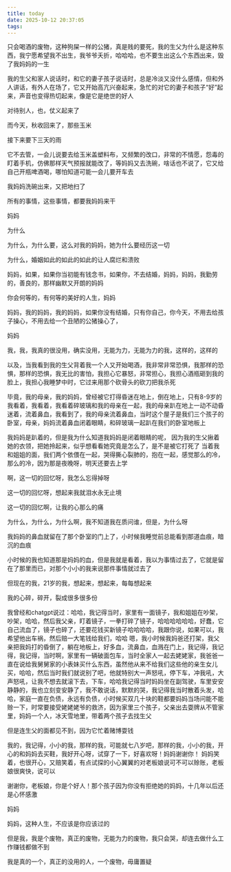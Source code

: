 ```yaml
---
title: today
date: 2025-10-12 20:37:05
tags:
---
```

只会喝酒的废物，这种狗屎一样的公猪，真是贱的要死，我的生父为什么是这种东西，我宁愿希望我不出生，我爷爷夭折，哈哈哈，也不要生出这么个东西出来，毁了我妈妈的一生

我的生父和家人说话时，和它的妻子孩子说话时，总是冷淡又没什么感情，但和外人讲话，有外人在场了，它又开始高亢兴奋起来，急忙的对它的妻子和孩子“好”起来，声音也变得热切起来，像是它是绝世的好人

对待别人，也，仗义起来了

而今天，秋收回来了，那些玉米

接下来要下三天的雨

它不去管，一会儿说要去给玉米盖塑料布，又频繁的改口，非常的不情愿，怨毒的盯着手机，仿佛那样天气预报就能改了，等妈妈又去洗碗，啥话也不说了，它又给自己开瓶啤酒喝，哪怕知道可能一会儿要开车去

我妈妈洗碗出来，又把地扫了

所有的事情，这些事情，都要我妈妈来干

妈妈

为什么

为什么，为什么要，这么对我的妈妈，她为什么要经历这一切

为什么，婚姻如此的如此的如此的让人腐烂和溃败

妈妈，如果，如果你当初能有钱念书，如果你，不去结婚，妈妈，妈妈，我勤劳的，善良的，那样幽默又开朗的妈妈

你会何等的，有何等的美好的人生，妈妈

妈妈，我的妈妈，我的妈妈，如果你没有结婚，只有你自己，你今天，不用去给孩子操心，不用去给一个丑陋的公猪操心了，

妈妈

我，我，我真的很没用，确实没用，无能为力，无能为力的我，这样的，这样的

以及，当我看到我的生父背着我一个人又开始喝酒，我非常非常恐惧，我那样的恐惧，那样的恐惧，我无比的害怕，我担心它暴怒，非常担心，我担心酒瓶砸到我的脸上，我担心我睡梦中时，它过来用那个砍骨头的砍刀把我杀死

毕竟，我的母亲，我的妈妈，曾经被它打得昏迷在地上，倒在地上，只有8-9岁的我看着，我看着，我看着碎玻璃和我的母亲在一起，我的母亲趴在地上一动不动昏迷着，流着鼻血，我看到了，我的母亲流着鼻血，当时这个屋子是我们三个孩子的卧室，母亲，妈妈流着鼻血闭着眼睛，和碎玻璃一起趴在我们的卧室地板上

我妈妈是趴着的，但是我为什么知道我妈妈是闭着眼睛的呢，
因为我的生父揪着她的衣领，把她拎起来，似乎想看看她究竟是怎么了，是不是被它打死了
当着我和姐姐的面，我们两个依偎在一起，哭得撕心裂肺的，抱在一起，感觉那么的冷，那么的冷，因为那是夜晚呀，明天还要去上学

啊，这一切的回忆呀，我怎么忘得掉呀

这一切的回忆呀，想起来我就泪水永无止境

这一切的回忆啊，让我的心那么的痛

为什么，为什么，为什么啊，我不知道我在质问谁，但是，为什么呀

我妈妈的鼻血就留在了那个卧室的门上了，小时候我睡觉前总能看到那道血痕，暗沉的血痕

小时候的我也知道那是妈妈的血，但是我就是看着，我以为事情过去了，它就是留在了那里而已，对那个小小的我来说那件事情就过去了

但现在的我，21岁的我，想起来，想起来，每每想起来

我的心碎，碎开，裂成很多很多份

我曾经和chatgpt说过：哈哈，我记得当时，家里有一面镜子，我和姐姐在吵架，吵架，哈哈，然后我父亲，盯着镜子，一拳打碎了镜子，哈哈哈哈哈哈，好蠢，它自己流血了，镜子也碎了，还要花钱买新镜子哈哈哈哈，我跟你说，如果可以，我希望他出车祸，然后赔一大笔钱给我们，哈哈
嗯，我小时候我妈爸还打架，我父亲把我妈打的昏倒了，躺在地板上，好多血，流鼻血，血溅在门上，我记得，我记得，我记得，当时啊，家里有一辆破面包车，当时全家人一起去姥姥家，我爸爸一直在说给我舅舅家的小表妹买什么东西，虽然他从来不给我们这些他的亲生女儿买，哈哈，然后当时我们就说别了吧，他就特别大一声怒吼，停下车，冲我吼，大声怒吼，让我不想去就滚下去，下车，哈哈我记得当时妈妈坐在副驾驶，车里安安静静的，我也立刻变安静了，我不敢说话，默默的哭，我记得我当时散着头发，哈哈，家庭一直在负债，永远有负债，小时候买双几十块的鞋都要妈妈当场问能不能赊一下，时常要接受姥姥姥爷的救济，因为家里三个孩子，父亲出去耍牌从不管家里，妈妈一个人，冰天雪地里，带着两个孩子去找生父

但是连生父的面都见不到，因为它忙着赌博耍钱

我的，我记得，小小的我，那样的我，可能就七八岁吧，那样的我，小小的我，开心的和妈妈去买鞋，我好开心呀，试穿了一下，好喜欢呀！妈妈谢谢你！
妈妈笑着，也很开心，又赔笑着，有点试探的小心翼翼的对老板娘说可不可以赊账，老板娘很爽快，说可以

谢谢你，老板娘，你是个好人！那个孩子因为你没有拒绝她的妈妈，十几年以后还是心怀感激

妈妈

妈妈，这种人生，不应该是你应该过的

但是我，我是个废物，真正的废物，无能为力的废物，我只会哭，却连去做什么工作赚钱都做不到

我是真的一个，真正的没用的人，一个废物，毋庸置疑
